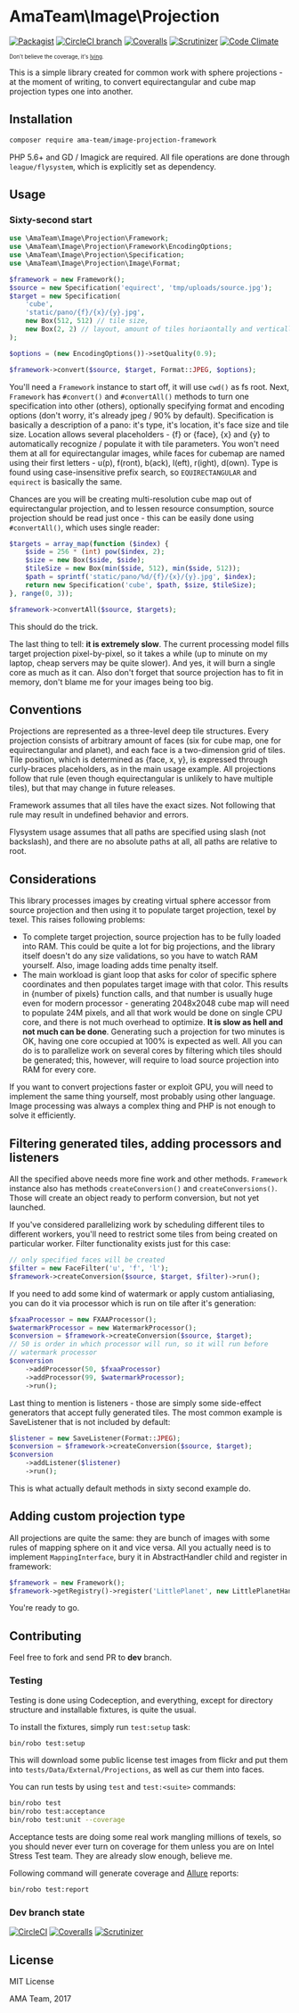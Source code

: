 # AmaTeam\Image\Projection

[![Packagist](https://img.shields.io/packagist/v/ama-team/projection-framework.svg?style=flat-square)](https://packagist.org/packages/ama-team/projection-framework)
[![CircleCI branch](https://img.shields.io/circleci/project/github/ama-team/php-projection-framework/master.svg?style=flat-square)](https://circleci.com/gh/ama-team/php-projection-framework/tree/master)
[![Coveralls](https://img.shields.io/coveralls/ama-team/php-projection-framework/master.svg?style=flat-square)](https://coveralls.io/github/ama-team/php-projection-framework?branch=master)
[![Scrutinizer](https://img.shields.io/scrutinizer/g/ama-team/php-projection-framework/master.svg?style=flat-square)](https://scrutinizer-ci.com/g/ama-team/php-projection-framework)
[![Code Climate](https://img.shields.io/codeclimate/github/ama-team/php-projection-framework.svg?style=flat-square)](https://codeclimate.com/github/ama-team/php-projection-framework)

<sup><sub>
Don't believe the coverage, it's [lying](https://github.com/sebastianbergmann/php-code-coverage/issues/409).
</sub></sup>

This is a simple library created for common work with sphere 
projections - at the moment of writing, to convert equirectangular and
cube map projection types one into another.

## Installation

```bash
composer require ama-team/image-projection-framework
```

PHP 5.6+ and GD / Imagick are required. All file operations are done 
through `league/flysystem`, which is explicitly set as dependency.

## Usage

### Sixty-second start

```php
use \AmaTeam\Image\Projection\Framework;
use \AmaTeam\Image\Projection\Framework\EncodingOptions;
use \AmaTeam\Image\Projection\Specification;
use \AmaTeam\Image\Projection\Image\Format;

$framework = new Framework();
$source = new Specification('equirect', 'tmp/uploads/source.jpg');
$target = new Specification(
    'cube',
    'static/pano/{f}/{x}/{y}.jpg',
    new Box(512, 512) // tile size,
    new Box(2, 2) // layout, amount of tiles horiaontally and vertically
);

$options = (new EncodingOptions())->setQuality(0.9);

$framework->convert($source, $target, Format::JPEG, $options);
```

You'll need a `Framework` instance to start off, it will use `cwd()` as
fs root. Next, `Framework` has `#convert()` and `#convertAll()` methods
to turn one specification into other (others), optionally specifying
format and encoding options (don't worry, it's already jpeg / 90% by 
default). Specification is basically a description of a pano: it's 
type, it's location, it's face size and tile size. Location allows 
several placeholders - {f} or {face}, {x} and {y} to automatically 
recognize / populate it with tile parameters. You won't need them at 
all for equirectangular images, while faces for cubemap are named using
their first letters - u(p), f(ront), b(ack), l(eft), r(ight), d(own). 
Type is found using case-insensitive prefix search, so 
`EQUIRECTANGULAR` and `equirect` is basically the same.

Chances are you will be creating multi-resolution cube map out of 
equirectangular projection, and to lessen resource consumption,
source projection should be read just once - this can be easily 
done using `#convertAll()`, which uses single reader:

```php
$targets = array_map(function ($index) {
    $side = 256 * (int) pow($index, 2);
    $size = new Box($side, $side);
    $tileSize = new Box(min($side, 512), min($side, 512));
    $path = sprintf('static/pano/%d/{f}/{x}/{y}.jpg', $index);
    return new Specification('cube', $path, $size, $tileSize);
}, range(0, 3));

$framework->convertAll($source, $targets);
```

This should do the trick.

The last thing to tell: **it is extremely slow**. The current 
processing model fills target projection pixel-by-pixel, so it takes
a while (up to minute on my laptop, cheap servers may be quite slower).
And yes, it will burn a single core as much as it can. Also don't 
forget that source projection has to fit in memory, don't blame me for 
your images being too big.

## Conventions

Projections are represented as a three-level deep tile structures. 
Every projection consists of arbitrary amount of faces (six for cube 
map, one for equirectangular and planet), and each face is a 
two-dimension grid of tiles. Tile position, which is determined as
{face, x, y}, is expressed through curly-braces placeholders, as in the
main usage example. All projections follow that rule (even though 
equirectangular is unlikely to have multiple tiles), but that may change 
in future releases.

Framework assumes that all tiles have the exact sizes. Not following 
that rule may result in undefined behavior and errors.

Flysystem usage assumes that all paths are specified using slash
(not backslash), and there are no absolute paths at all, all paths
are relative to root.

## Considerations

This library processes images by creating virtual sphere accessor from
source projection and then using it to populate target projection, 
texel by texel. This raises following problems:

- To complete target projection, source projection has to be fully
loaded into RAM. This could be quite a lot for big projections, and
the library itself doesn't do any size validations, so you have to 
watch RAM yourself. Also, image loading adds time penalty itself.
- The main workload is giant loop that asks for color of specific
sphere coordinates and then populates target image with that color.
This results in {number of pixels} function calls, and that number is
usually huge even for modern processor - generating 2048x2048 cube map
will need to populate 24M pixels, and all that work would be done on
single CPU core, and there is not much overhead to optimize.
**It is slow as hell and not much can be done**. Generating such a
projection for two minutes is OK, having one core occupied at 100% is
expected as well. All you can do is to parallelize work on several
cores by filtering which tiles should be generated; this, however,
will require to load source projection into RAM for every core.

If you want to convert projections faster or exploit GPU, you will need
to implement the same thing yourself, most probably using other 
language. Image processing was always a complex thing and PHP is not 
enough to solve it efficiently.

## Filtering generated tiles, adding processors and listeners

All the specified above needs more fine work and other methods.
`Framework` instance also has methods `createConversion()` and
`createConversions()`. Those will create an object ready to 
perform conversion, but not yet launched.

If you've considered parallelizing work by scheduling different tiles
to different workers, you'll need to restrict some tiles from being 
created on particular worker. Filter functionality exists just for 
this case:

```php
// only specified faces will be created
$filter = new FaceFilter('u', 'f', 'l');
$framework->createConversion($source, $target, $filter)->run();
```

If you need to add some kind of watermark or apply custom antialiasing,
you can do it via processor which is run on tile after it's generation:

```php
$fxaaProcessor = new FXAAProcessor();
$watermarkProcessor = new WatermarkProcessor();
$conversion = $framework->createConversion($source, $target);
// 50 is order in which processor will run, so it will run before
// watermark processor
$conversion
    ->addProcessor(50, $fxaaProcessor)
    ->addProcessor(99, $watermarkProcessor);
    ->run();
```

Last thing to mention is listeners - those are simply some side-effect
generators that accept fully generated tiles. The most common example
is SaveListener that is not included by default:

```php
$listener = new SaveListener(Format::JPEG);
$conversion = $framework->createConversion($source, $target);
$conversion
    ->addListener($listener)
    ->run();
```

This is what actually default methods in sixty second example do.

## Adding custom projection type

All projections are quite the same: they are bunch of images with some
rules of mapping sphere on it and vice versa. All you actually need is
to implement `MappingInterface`, bury it in AbstractHandler child and
register in framework:

```php
$framework = new Framework();
$framework->getRegistry()->register('LittlePlanet', new LittlePlanetHandler()); 
``` 

You're ready to go.

## Contributing

Feel free to fork and send PR to **dev** branch.

### Testing

Testing is done using Codeception, and everything, except for directory
structure and installable fixtures, is quite the usual.

To install the fixtures, simply run `test:setup` task:

```bash
bin/robo test:setup
```

This will download some public license test images from flickr 
and put them into `tests/Data/External/Projections`, as well as
cur them into faces.

You can run tests by using `test` and `test:<suite>` commands:

```bash
bin/robo test
bin/robo test:acceptance
bin/robo test:unit --coverage
```

Acceptance tests are doing some real work mangling millions of texels, 
so you should never ever turn on coverage for them unless you are on
Intel Stress Test team. They are already slow enough, believe me.

Following command will generate coverage and [Allure][] reports:

```bash
bin/robo test:report
```

### Dev branch state

[![CircleCI](https://img.shields.io/circleci/project/github/ama-team/php-projection-framework/dev.svg?style=flat-square)](https://circleci.com/gh/ama-team/php-projection-framework/tree/dev)
[![Coveralls](https://img.shields.io/coveralls/ama-team/php-projection-framework/dev.svg?style=flat-square)](https://coveralls.io/github/ama-team/php-projection-framework?branch=dev)
[![Scrutinizer](https://img.shields.io/scrutinizer/g/ama-team/php-projection-framework/dev.svg?style=flat-square)](https://scrutinizer-ci.com/g/ama-team/php-projection-framework)

## License

MIT License

AMA Team, 2017

  [allure]: https://github.com/allure-framework/allure
